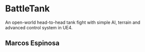 # BattleTank

An open-world head-to-head tank fight with simple AI, terrain and advanced control system in UE4.

Marcos Espinosa
---
